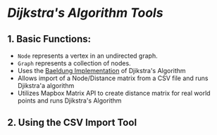 # ***Dijkstra's Algorithm Tools***

## 1. Basic Functions:
- `Node` represents a vertex in an undirected graph.
- `Graph` represents a collection of nodes.
- Uses the [Baeldung Implementation](https://www.baeldung.com/java-dijkstra) of Djikstra's Algorithm
- Allows import of a Node/Distance matrix from a CSV file and runs Djikstra'a algorithm
- Utilizes Mapbox Matrix API to create distance matrix for real world points and runs Djikstra's Algorithm

## 2. Using the CSV Import Tool

